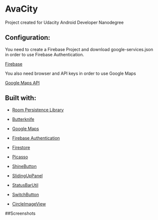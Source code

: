 # AvaCity
Project created for Udacity Android Developer Nanodegree
## Configuration:
You need to create a Firebase Project and download google-services.json in order to use Firebase Authentication.

[Firebase](https://firebase.google.com/docs/android/setup)

You also need browser and API keys in order to use Google Maps

[Google Maps API](https://developers.google.com/maps/documentation/android-sdk/signup)

## Built with:
* [Room Persistence Library](https://developer.android.com/topic/libraries/architecture/room)
* [Butterknife](https://jakewharton.github.io/butterknife/)

* [Google Maps](https://developers.google.com/maps/documentation/)
* [Firebase Authentication](https://firebase.google.com/docs/auth)
* [Firestore](https://firebase.google.com/docs/firestore)


* [Picasso](https://square.github.io/picasso/)
* [ShineButton](https://github.com/ChadCSong/ShineButton)
* [SlidingUpPanel](https://github.com/umano/AndroidSlidingUpPanel)
* [StatusBarUtil](https://github.com/laobie/StatusBarUtil)
* [SwitchButton](https://github.com/zcweng/SwitchButton)
* [CircleImageView](https://github.com/hdodenhof/CircleImageView)


##Screenshots
